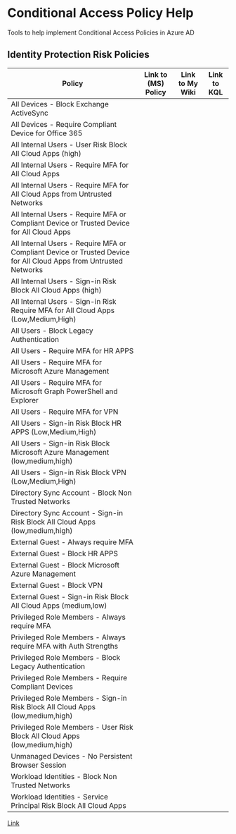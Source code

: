 # Conditional Access Policy Help
Tools to help implement Conditional Access Policies in Azure AD
## Identity Protection Risk Policies
| Policy | Link to (MS) Policy | Link to My Wiki | Link to KQL |
| --------------- | --------------- | --------------- | --------------- |
| All Devices - Block Exchange ActiveSync |  |  |  |
| All Devices - Require Compliant Device for Office 365 |  |  |  |
| All Internal Users - User Risk Block All Cloud Apps (high) |  |  |  |
| All Internal Users - Require MFA for All Cloud Apps |  |  |  |
| All Internal Users - Require MFA for All Cloud Apps from Untrusted Networks |  |  |  |
| All Internal Users - Require MFA or Compliant Device or Trusted Device for All Cloud Apps |  |  |  |
| All Internal Users - Require MFA or Compliant Device or Trusted Device for All Cloud Apps from Untrusted Networks |  |  |  |
| All Internal Users - Sign-in Risk Block All Cloud Apps (high) |  |  |  |
| All Internal Users - Sign-in Risk Require MFA for All Cloud Apps (Low,Medium,High) |  |  |  |
| All Users - Block Legacy Authentication |  |  |  |
| All Users - Require MFA for HR APPS |  |  |  |
| All Users - Require MFA for Microsoft Azure Management |  |  |  |
| All Users - Require MFA for Microsoft Graph PowerShell and Explorer |  |  |  |
| All Users - Require MFA for VPN |  |  |  |
| All Users - Sign-in Risk Block HR APPS (Low,Medium,High) |  |  |  |
| All Users - Sign-in Risk Block Microsoft Azure Management (low,medium,high) |  |  |  |
| All Users - Sign-in Risk Block VPN (Low,Medium,High) |  |  |  |
| Directory Sync Account - Block Non Trusted Networks |  |  |  |
| Directory Sync Account - Sign-in Risk Block All Cloud Apps (low,medium,high) |  |  |  |
| External Guest - Always require MFA |  |  |  |
| External Guest - Block HR APPS |  |  |  |
| External Guest - Block Microsoft Azure Management |  |  |  |
| External Guest - Block VPN |  |  |  |
| External Guest - Sign-in Risk Block All Cloud Apps (medium,low) |  |  |  |
| Privileged Role Members - Always require MFA |  |  |  |
| Privileged Role Members - Always require MFA with Auth Strengths |  |  |  |
| Privileged Role Members - Block Legacy Authentication |  |  |  |
| Privileged Role Members - Require Compliant Devices |  |  |  |
| Privileged Role Members - Sign-in Risk Block All Cloud Apps (low,medium,high) |  |  |  |
| Privileged Role Members - User Risk Block All Cloud Apps (low,medium,high) |  |  |  |
| Unmanaged Devices - No Persistent Browser Session |  |  |  |
| Workload Identities - Block Non Trusted Networks |  |  |  |
| Workload Identities - Service Principal Risk Block All Cloud Apps |  |  |  |

[Link](https://learn.microsoft.com/en-us/azure/active-directory/conditional-access/howto-conditional-access-policy-block-legacy)
